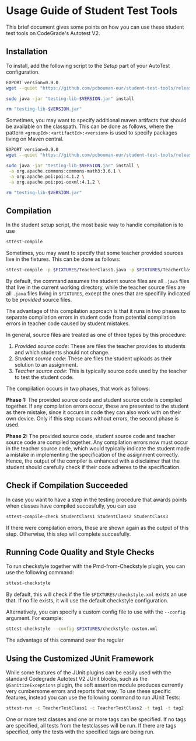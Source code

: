# Usage Guide of Student Test Tools

This brief document gives some points on how you can use these student test tools on CodeGrade's Autotest V2.

## Installation

To install, add the following script to the *Setup* part of your AutoTest configuration.

```bash
EXPORT version=0.9.0
wget --quiet "https://github.com/pcbouman-eur/student-test-tools/releases/download/v$VERSION/testing-lib-$VERSION.jar"

sudo java -jar "testing-lib-$VERSION.jar" install

rm "testing-lib-$VERSION.jar"

```

Sometimes, you may want to specify additional maven artifacts that should be available on the classpath.
This can be done as follows, where the pattern `<groupId>:<artifactId>:<version>` is used to specify packages living on Maven central.
```bash
EXPORT version=0.9.0
wget --quiet "https://github.com/pcbouman-eur/student-test-tools/releases/download/v$VERSION/testing-lib-$VERSION.jar"

sudo java -jar "testing-lib-$VERSION.jar" install \
 -a org.apache.commons:commons-math3:3.6.1 \
 -a org.apache.poi:poi:4.1.2 \
 -a org.apache.poi:poi-ooxml:4.1.2 \

rm "testing-lib-$VERSION.jar"
```

## Compilation
In the student setup script, the most basic way to handle compilation is to use

```bash
sttest-compile
```

Sometimes, you may want to specify that some teacher provided sources live in the fixtures. This can be done as follows:

```bash
sttest-compile -p $FIXTURES/TeacherClass1.java -p $FIXTURES/TeacherClass2.java -p $FIXTURES/TeacherClass3.java
```

By default, the command assumes the student source files are all `.java` files that live in the current working directory,
while the teacher source files are all `.java` files living in `$FIXTURES`, except the ones that are specifilly indicated
to be *provided* source files.

The advantage of this compilation approach is that it runs in two phases to separate compilation errors in student code
from potential compilation errors in teacher code caused by student mistakes.

In general, source files are treated as one of three types by this procedure:

1. *Provided source code*: These are files the teacher provides to students and which students should not change.
2. *Student source code*: These are files the student uploads as their solution to an assignment.
3. *Teacher source code*: This is typically source code used by the teacher to test the student code.

The compilation occurs in two phases, that work as follows:

**Phase 1:** The provided source code and student source code is compiled together. If any compilation errors occur,
these are presented to the student as there mistake, since it occurs in code they can also work with on
their own device. Only if this step occurs without errors, the second phase is used.

**Phase 2:** The provided source code, student source code and teacher source code are compiled together. Any compilation
errors now must occur in the teacher source code, which would typically indicate the student made a mistake
in implementing the specification of the assignment correctly. Hence, the output of the compiler is enhanced
with a disclaimer that the student should carefully check if their code adheres to the specification.

## Check if Compilation Succeeded

In case you want to have a step in the testing procedure that awards points when classes have compiled succesfully,
you can use

```bash
sttest-compile-check StudentClass1 StudentClass2 StudentClass3
```

If there were compilation errors, these are shown again as the output of this step. Otherwise, this step will complete succesfully.

## Running Code Quality and Style Checks

To run checkstyle together with the Pmd-from-Checkstyle plugin, you can use the following command:

```bash
sttest-checkstyle
```

By default, this will check if the file `$FIXTURES/checkstyle.xml` exists an use that. If no file exists, it will use the default checkstyle configuration.

Alternatively, you can specify a custom config file to use with the `--config` argument. For example:

```bash
sttest-checkstyle --config $FIXTURES/checkstyle-custom.xml
```

The advantage of this command over the regular 

## Using the Customized JUnit Framework

While some features of the JUnit plugins can be easily used with the standard Codegrade Autotest V2 JUnit blocks, such as the `@SanitizeExceptions` plugin,
the soft assertion module produces currently very cumbersome errors and reports that way. To use these specific features, instead you can use the following
command to run JUnit Tests:

```bash
sttest-run -c TeacherTestClass1 -c TeacherTestClass2 -t tag1 -t tag2
```

One or more test classes and one or more tags can be specified. If no tags are specified, all tests from the testclasses will be run. If there are tags specified,
only the tests with the specified tags are being run.

